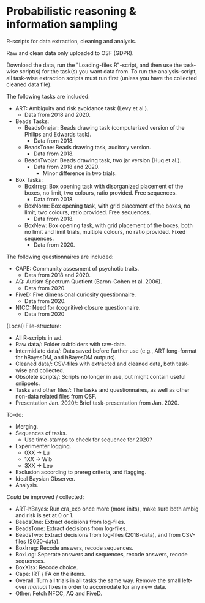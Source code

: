 # Probabilistic reasoning & information sampling

R-scripts for data extraction, cleaning and analysis.

Raw and clean data only uploaded to OSF (GDPR).

Download the data, run the "Loading-files.R"-script, and then use the task-wise script(s) for the task(s) you want data from.
To run the analysis-script, all task-wise extraction scripts must run first (unless you have the collected cleaned data file).

The following tasks are included:
- ART: Ambiguity and risk avoidance task (Levy et al.).
  - Data from 2018 and 2020.
- Beads Tasks:
  - BeadsOnejar: Beads drawing task (computerized version of the Philips and Edwards task).
    - Data from 2018.
  - BeadsTone: Beads drawing task, auditory version.
    - Data from 2018.
  - BeadsTwojar: Beads drawing task, two jar version (Huq et al.).
    - Data from 2018 and 2020.
      - Minor difference in two trials.
- Box Tasks:
  - BoxIrreg: Box opening task with disorganized placement of the boxes, no limit, two colours, ratio provided. Free sequences.
    - Data from 2018.
  - BoxNorm: Box opening task, with grid placement of the boxes, no limit, two colours, ratio provided. Free sequences.
    - Data from 2018.
  - BoxNew: Box opening task, with grid placement of the boxes, both no limit and limit trials, multiple colours, no ratio provided. Fixed sequences.
    - Data from 2020.

The following questionnaires are included:
- CAPE: Community assesment of psychotic traits.
  - Data from 2018 and 2020.
- AQ: Autism Spectrum Quotient (Baron-Cohen et al. 2006).
  - Data from 2020.
- FiveD: Five dimensional curiosity questionnaire.
  - Data from 2020.
- NfCC: Need for (cognitive) closure questionnaire.
  - Data from 2020

(Local) File-structure:
- All R-scripts in wd.
- Raw data/: Folder subfolders with raw-data.
- Intermidiate data/: Data saved before further use (e.g., ART long-format for hBayesDM, and hBayesDM outputs).
- Cleaned data/: CSV-files with extracted and cleaned data, both task-wise and collected.
- Obsolete scripts/: Scripts no longer in use, but might contain useful sniippets.
- Tasks and other files/: The tasks and questionnaires, as well as other non-data related files from OSF.
- Presentation Jan. 2020/: Brief task-presentation from Jan. 2020.

To-do:
- Merging.
- Sequences of tasks.
  - Use time-stamps to check for sequence for 2020?
- Experimenter logging.
  - 0XX -> Lu
  - 1XX -> Wib
  - 3XX -> Leo
- Exclusion according to prereg criteria, and flagging.
- Ideal Baysian Observer.
- Analysis.

_Could_ be improved / collected:
- ART-hBayes: Run cra_exp once more (more inits), make sure both ambig and risk is set at 0 or 1.
- BeadsOne: Extract decisions from log-files.
- BeadsTone: Extract decisions from log-files.
- BeadsTwo: Extract decisions from log-files (2018-data), and from CSV-files (2020-data).
- BoxIrreg: Recode answers, recode sequences.
- BoxLog: Seperate answers and sequences, recode answers, recode sequences.
- BoxXlsx: Recode choice.
- Cape: IRT / FA on the items.
- Overall: Turn all trials in all tasks the same way. Remove the small left-over _manual_ fixes in order to accomodate for any new data.
- Other: Fetch NFCC, AQ and FiveD.